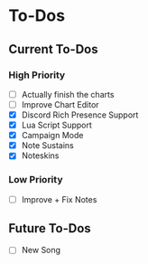 # To-Dos
## Current To-Dos
### High Priority
* [ ] Actually finish the charts
* [ ] Improve Chart Editor
* [X] Discord Rich Presence Support
* [X] Lua Script Support
* [X] Campaign Mode
* [X] Note Sustains
* [X] Noteskins

### Low Priority
* [ ] Improve + Fix Notes

## Future To-Dos
* [ ] New Song